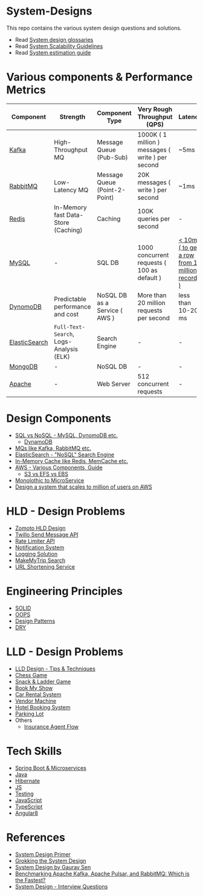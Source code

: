 # System-Designs

This repo contains the various system design questions and solutions. 
- Read [System design glossaries](src/DesignComponents/SystemGlossaries.md)
- Read [System Scalability Guidelines](src/DesignComponents/SystemScalabilityGuidelines.md)
- Read [System estimation guide](src/DesignComponents/SystemEstimations.md)

# Various components & Performance Metrics

| Component                                                | Strength                                | Component Type                                                | Very Rough Throughput (QPS)                       | Latency | Free |
|----------------------------------------------------------|-----------------------------------------|---------------------------------------------------------------|---------------------------------------------------|----------------|------|
| [Kafka](src/DesignComponents/Kafka)                      | High-Throughput MQ                      | Message Queue (Pub-Sub)            | 1000K ( 1 million ) messages ( write ) per second | ~5ms | Yes   |
| [RabbitMQ](src/DesignComponents/Kafka#kafka-vs-rabbitmq) | Low-Latency MQ                          | Message Queue (Point-2-Point)         | 20K messages ( write ) per second                 | ~1ms |  Yes   |
| [Redis](src/DesignComponents/Redis)                      | In-Memory fast Data-Store (Caching)     | Caching                          | 100K queries per second                           | -|  Yes   |
| [MySQL](src/DesignComponents/SQLvsNoSQL)                 | -                                       | SQL DB                           | 1000 concurrent requests ( 100 as default )       | [< 10ms ( to get a row from 1 million records )](https://www.quora.com/How-can-we-calculate-the-throughput-of-MySQL?share=1)|Yes|
| [DynomoDB](src/DesignComponents/AWS/DynamoDB.md)         | Predictable performance and cost        | NoSQL DB as a Service ( AWS )  | More than 20 million requests per second          | less than 10-20 ms | No  |
| [ElasticSearch](src/DesignComponents/ElasticSearch)      | `Full-Text-Search`, Logs-Analysis (ELK) | Search Engine                    | -                                                 |-|No|
| [MongoDB](src/DesignComponents/SQLvsNoSQL)               | -                                       | NoSQL DB                         | -                                                 | -|  No                                      |
| [Apache](https://apache.org/)                            | -                                       | Web Server                       | 512 concurrent requests                           |-|Yes|

# Design Components
- [SQL vs NoSQL - MySQL, DynomoDB etc.](src/DesignComponents/SQLvsNoSQL)
  - [DynamoDB](src/DesignComponents/AWS/DynamoDB.md)
- [MQs like Kafka, RabbitMQ etc.](src/DesignComponents/Kafka)
- [ElasticSearch - "NoSQL" Search Engine](src/DesignComponents/ElasticSearch)
- [In-Memory Cache like Redis, MemCache etc.](src/DesignComponents/Redis)
- [AWS - Various Components, Guide](src/DesignComponents/AWS/README.md)
  - [S3 vs EFS vs EBS](src/DesignComponents/AWS/S3vsEFS)
- [Monolothic to MicroService](src/DesignComponents/MonolothicToMicroservice)
- [Design a system that scales to million of users on AWS](src/DesignComponents/AWS/DesignScalableSystemWithRDMS)

# HLD - Design Problems
- [Zomoto HLD Design](src/ZomatoDesign)
- [Twillo Send Message API](src/TwilloSendMessageAPI)
- [Rate Limiter API](src/RateLimiterAPI)
- [Notification System](src/NotificationSystem)
- [Logging Solution](src/LoggingSolution)
- [MakeMyTrip Search](src/MakeMyTripSearch)
- [URL Shortening Service](src/URLShorteningService)

# Engineering Principles
- [SOLID](src/DesignComponents/SOLID.md)
- [OOPS](src/DesignComponents/OOPS.md)
- [Design Patterns](src/DesignComponents/DesignPatterns)
- [DRY](src/DesignComponents/DRY.md)

# LLD - Design Problems
- [LLD Design - Tips & Techniques](src/DesignLLDProblems/LLDDesignTipsAndTechniques.md)
- [Chess Game](src/DesignLLDProblems/ChessGame)
- [Snack & Ladder Game](src/DesignLLDProblems/SnackAndLadderGame)
- [Book My Show](src/DesignLLDProblems/BookMyShow)
- [Car Rental System](src/DesignLLDProblems/CarRentalSystem)
- [Vendor Machine](src/DesignLLDProblems/VendingMachine)
- [Hotel Booking System](src/DesignLLDProblems/HotelBookingSystem)
- [Parking Lot](src/DesignLLDProblems/ParkingLot)
- Others
  - [Insurance Agent Flow](src/DesignLLDProblems/Others/InsuranceAgentFlow.md)

# Tech Skills
- [Spring Boot & Microservices](src/DesignComponents/SpringBootAndMicroServices)
- [Java](src/DesignComponents/Java)
- [Hibernate](src/DesignComponents/Hibernate.md)
- [JS](src/DesignComponents/JavaScript)
- [Testing](src/DesignComponents/Testing.md)
- [JavaScript](src/DesignComponents/JavaScript)
- [TypeScript](src/DesignComponents/TypeScript.md)
- [Angular8](src/DesignComponents/Angular8.md)

# References
- [System Design Primer](https://github.com/donnemartin/system-design-primer)
- [Grokking the System Design](https://www.educative.io/courses/grokking-the-system-design-interview/39RwZr5PBwn)
- [System Design by Gaurav Sen](https://www.youtube.com/watch?v=xpDnVSmNFX0&list=PLMCXHnjXnTnvo6alSjVkgxV-VH6EPyvoX)
- [Benchmarking Apache Kafka, Apache Pulsar, and RabbitMQ: Which is the Fastest?](https://www.confluent.io/blog/kafka-fastest-messaging-system/)
- [System Design - Interview Questions](https://leetcode.com/discuss/interview-question/system-design?currentPage=1&orderBy=hot&query=)

